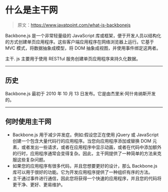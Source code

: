 # 什么是主干网

> 原文：<https://www.javatpoint.com/what-is-backbonejs>

Backbone.js 是一个非常轻量级的 JavaScript 库或框架，便于开发人员以结构化的方式创建单页应用程序。这些客户端应用程序在网络浏览器上运行。它基于 MVC 模式，将数据抽象成模型，将 DOM 抽象成视图，并使用事件绑定这两者。

主干. js 主要用于使用 RESTful 服务创建单页应用程序来持久化数据。

* * *

## 历史

Backbone.js 最初于 2010 年 10 月 13 日发布。它是由杰里米·阿什肯纳斯开发的。

* * *

## 何时使用主干网

*   Backbone.js 用于减少并发症。例如:假设您正在使用 jQuery 或 JavaScript 创建一个包含大量代码行的应用程序。当您向应用程序添加或替换 DOM 元素，或者发出一些请求，或者在应用程序中显示动画，或者在代码中添加额外的行时，应用程序通常会变得复杂。因此，主干网提供了一种简单的方法来克服这些复杂问题。
*   如果您的应用程序有很多代码，并且您想要更好的设计，那么 Backbone.js 库可以用于很好的功能。它为开发应用程序提供了一种组织有序的方法。
*   主干通过事件进行通信，因此您将获得一个快速的应用程序，并且您的代码将更干净、更好、更易维护。